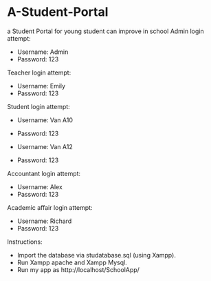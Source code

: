 # A-Student-Portal
a Student Portal for young student can improve in school 
Admin login attempt:
+ Username: Admin
+ Password: 123

Teacher login attempt:
+ Username: Emily
+ Password: 123

Student login attempt:
+ Username: Van A10
+ Password: 123

+ Username: Van A12
+ Password: 123

Accountant login attempt:
+ Username: Alex
+ Password: 123

Academic affair login attempt:
+ Username: Richard
+ Password: 123

Instructions:
+ Import the database via studatabase.sql (using Xampp).
+ Run Xampp apache and Xampp Mysql.
+ Run my app as http://localhost/SchoolApp/
